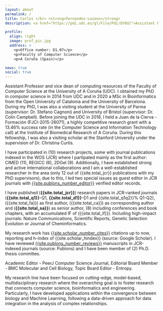 ```yaml
---
layout: about
permalink: /
title: Carlos </br> <strong>Fernandez-Lozano</strong>
description: <a href="https://pdi.udc.es/gl/File/Pdi/QY8UJ">Assistant Professor</a>.  Universidade da Coruña (UDC) <br/> Affiliated Researcher.  Centre for Information and Communications Technology Research (CITIC)

profile:
  align: right
  image: prof_pic.jpg
  address: >
    <p>Office number: D1.07</p>
    <p>Faculty of Computer Science</p>
    <p>A Coruña (Spain)</p>

news: true
social: true
---
```


Assistant Professor and vice dean of computing resources of the Faculty of Computer Science at the 
University of A Coruña (UDC). I obtained my PhD in computer science in 2014 
from UDC and in 2020 a MSc in Bioinformatics from the Open University of Catalonia and the University 
of Barcelona. During my PhD, I was also a visiting student at the University of Parma 
(supervisor: Dr. Stefano Cagnoni) and University of Bristol (supervisor: Dr. Colin Campbell). 
Before joining the UDC in 2018, I held a Juan de la Cierva - Formación (FJCI-2015-26071), a highly 
competitive research grant with a 13.46% success rate (in the Computer Science and Information 
Technology call) at the Institute of Biomedical Research of A Coruña. During this fellowship, I was 
also a visiting scholar at the Stanford University under the supervision of Dr. Christina Curtis. 

I have participated in (10) research projects, some with journal publications indexed in the WOS 
(JCR) where I partipated mainly as the first author: CIMED (11), REGICC (6), 2DGel (9). 
Additionally, I have established strong and active international collaborations and I am a 
well-established researcher in the area (only 12 out of {{site.total_jcr}} publications with my PhD supervisors), due to this, I led two special issues as guest editor 
in JCR journals with <a href="https://publons.com/researcher/1751450/carlos-fernandez-lozano/">{{site.publons_number_editor}}</a> 
verified editor records. 

I have published (**{{site.total_jcr}}**) research papers in JCR-ranked journals (**{{site.total_q1}}**-Q1,
 **{{site.total_d1}}**-D1 and {{site.total_q1q2}}% Q1-Q2), ({{site.total_fa}}) as first author,
 ({{site.total_ca}}) as corresponding author and (**{{site.total_sa}}**) as senior author, (8) including conferences and book chapters, with an 
accumulated IF of ({{site.total_if}}). Including high-impact journals: Nature Communications, 
Scientific Reports, Genetic Selection Evolution or Journal of Cheminformatics. 

My research work has 
<a href="https://scholar.google.es/citations?user=gE-7NE4AAAAJ&hl=es">{{site.scholar_number_cites}}</a> citations up to now, reporting and h-index of {{site.scholar_hindex}} (source: Google Scholar). 
I have reviewed 
<a href="https://publons.com/researcher/1751450/carlos-fernandez-lozano/">{{site.publons_number_reviews}}</a> 
manuscripts in JCR-indexed journals (source: Publons) and I have been member of (2) Ph.D. thesis committes. 

Academic Editor - PeerJ Computer Science Journal, Editorial Board Member - BMC Molecular and Cell Biology, Topic Board Editor - Entropy.

My research line have been focused on cutting-edge, model-based, multidisciplinary research where the 
overarching goal is to foster research that connects computer science, bioinformatics and engineering. 
Particularly, I have developed applications within the convergence between biology and 
Machine Learning, following a data-driven approach for data integration in the analysis of complex 
relationships.


